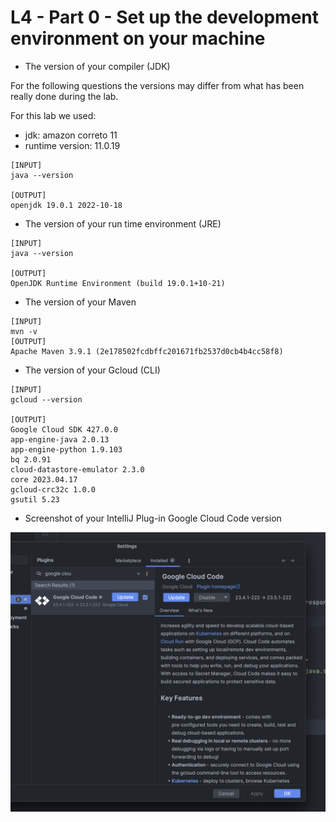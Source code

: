# L4 - Part 0 - Set up the development environment on your machine

* The version of your compiler (JDK)

For the following questions the versions may differ from what has been really done during the lab.

For this lab we used:

- jdk: amazon correto 11
- runtime version: 11.0.19

```
[INPUT]
java --version

[OUTPUT]
openjdk 19.0.1 2022-10-18
```

* The version of your run time environment (JRE)

```
[INPUT]
java --version

[OUTPUT]
OpenJDK Runtime Environment (build 19.0.1+10-21)
```

* The version of your Maven

```
[INPUT]
mvn -v
[OUTPUT]
Apache Maven 3.9.1 (2e178502fcdbffc201671fb2537d0cb4b4cc58f8)
```

* The version of your Gcloud (CLI)

```
[INPUT]
gcloud --version

[OUTPUT]
Google Cloud SDK 427.0.0
app-engine-java 2.0.13
app-engine-python 1.9.103
bq 2.0.91
cloud-datastore-emulator 2.3.0
core 2023.04.17
gcloud-crc32c 1.0.0
gsutil 5.23
```

* Screenshot of your IntelliJ Plug-in Google Cloud Code version

![](figures/gcloud-plugin.png)
